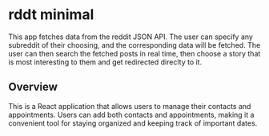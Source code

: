 # rddt minimal

This app fetches data from the reddit JSON API. The user can specify any subreddit of their choosing, and the corresponding data will be fetched. The user can then search the fetched posts in real time, then choose a story that is most interesting to them and get redirected direclty to it.

## Overview

This is a React application that allows users to manage their contacts and appointments. Users can add both contacts and appointments, making it a convenient tool for staying organized and keeping track of important dates.